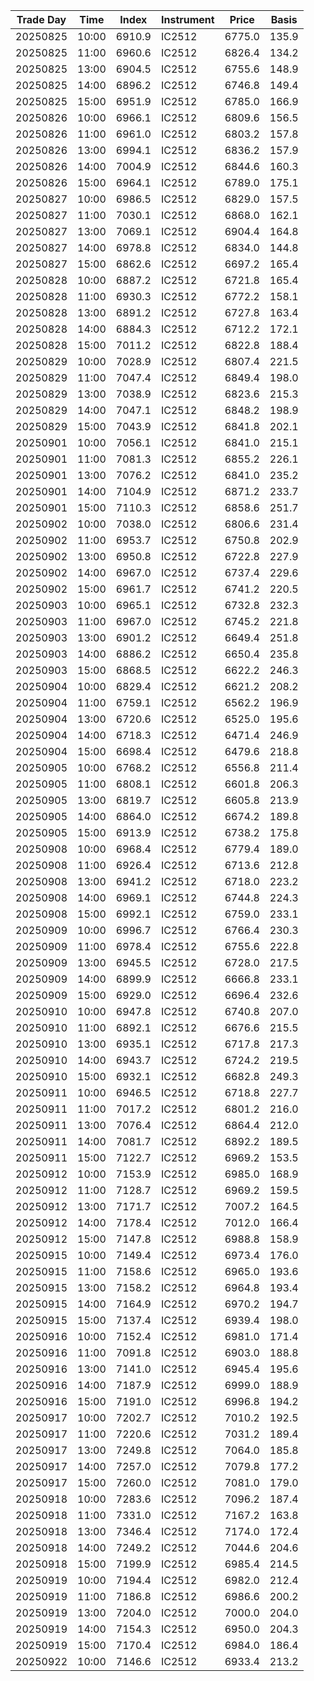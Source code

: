 | Trade Day  | Time | Index | Instrument | Price | Basis | 
| ---------- | ---- | ----- | ---------- | ----- | ----- | 
| 20250825 | 10:00 | 6910.9 | IC2512 | 6775.0 | 135.9 | 
| 20250825 | 11:00 | 6960.6 | IC2512 | 6826.4 | 134.2 | 
| 20250825 | 13:00 | 6904.5 | IC2512 | 6755.6 | 148.9 | 
| 20250825 | 14:00 | 6896.2 | IC2512 | 6746.8 | 149.4 | 
| 20250825 | 15:00 | 6951.9 | IC2512 | 6785.0 | 166.9 | 
| 20250826 | 10:00 | 6966.1 | IC2512 | 6809.6 | 156.5 | 
| 20250826 | 11:00 | 6961.0 | IC2512 | 6803.2 | 157.8 | 
| 20250826 | 13:00 | 6994.1 | IC2512 | 6836.2 | 157.9 | 
| 20250826 | 14:00 | 7004.9 | IC2512 | 6844.6 | 160.3 | 
| 20250826 | 15:00 | 6964.1 | IC2512 | 6789.0 | 175.1 | 
| 20250827 | 10:00 | 6986.5 | IC2512 | 6829.0 | 157.5 | 
| 20250827 | 11:00 | 7030.1 | IC2512 | 6868.0 | 162.1 | 
| 20250827 | 13:00 | 7069.1 | IC2512 | 6904.4 | 164.8 | 
| 20250827 | 14:00 | 6978.8 | IC2512 | 6834.0 | 144.8 | 
| 20250827 | 15:00 | 6862.6 | IC2512 | 6697.2 | 165.4 | 
| 20250828 | 10:00 | 6887.2 | IC2512 | 6721.8 | 165.4 | 
| 20250828 | 11:00 | 6930.3 | IC2512 | 6772.2 | 158.1 | 
| 20250828 | 13:00 | 6891.2 | IC2512 | 6727.8 | 163.4 | 
| 20250828 | 14:00 | 6884.3 | IC2512 | 6712.2 | 172.1 | 
| 20250828 | 15:00 | 7011.2 | IC2512 | 6822.8 | 188.4 | 
| 20250829 | 10:00 | 7028.9 | IC2512 | 6807.4 | 221.5 | 
| 20250829 | 11:00 | 7047.4 | IC2512 | 6849.4 | 198.0 | 
| 20250829 | 13:00 | 7038.9 | IC2512 | 6823.6 | 215.3 | 
| 20250829 | 14:00 | 7047.1 | IC2512 | 6848.2 | 198.9 | 
| 20250829 | 15:00 | 7043.9 | IC2512 | 6841.8 | 202.1 | 
| 20250901 | 10:00 | 7056.1 | IC2512 | 6841.0 | 215.1 | 
| 20250901 | 11:00 | 7081.3 | IC2512 | 6855.2 | 226.1 | 
| 20250901 | 13:00 | 7076.2 | IC2512 | 6841.0 | 235.2 | 
| 20250901 | 14:00 | 7104.9 | IC2512 | 6871.2 | 233.7 | 
| 20250901 | 15:00 | 7110.3 | IC2512 | 6858.6 | 251.7 | 
| 20250902 | 10:00 | 7038.0 | IC2512 | 6806.6 | 231.4 | 
| 20250902 | 11:00 | 6953.7 | IC2512 | 6750.8 | 202.9 | 
| 20250902 | 13:00 | 6950.8 | IC2512 | 6722.8 | 227.9 | 
| 20250902 | 14:00 | 6967.0 | IC2512 | 6737.4 | 229.6 | 
| 20250902 | 15:00 | 6961.7 | IC2512 | 6741.2 | 220.5 | 
| 20250903 | 10:00 | 6965.1 | IC2512 | 6732.8 | 232.3 | 
| 20250903 | 11:00 | 6967.0 | IC2512 | 6745.2 | 221.8 | 
| 20250903 | 13:00 | 6901.2 | IC2512 | 6649.4 | 251.8 | 
| 20250903 | 14:00 | 6886.2 | IC2512 | 6650.4 | 235.8 | 
| 20250903 | 15:00 | 6868.5 | IC2512 | 6622.2 | 246.3 | 
| 20250904 | 10:00 | 6829.4 | IC2512 | 6621.2 | 208.2 | 
| 20250904 | 11:00 | 6759.1 | IC2512 | 6562.2 | 196.9 | 
| 20250904 | 13:00 | 6720.6 | IC2512 | 6525.0 | 195.6 | 
| 20250904 | 14:00 | 6718.3 | IC2512 | 6471.4 | 246.9 | 
| 20250904 | 15:00 | 6698.4 | IC2512 | 6479.6 | 218.8 | 
| 20250905 | 10:00 | 6768.2 | IC2512 | 6556.8 | 211.4 | 
| 20250905 | 11:00 | 6808.1 | IC2512 | 6601.8 | 206.3 | 
| 20250905 | 13:00 | 6819.7 | IC2512 | 6605.8 | 213.9 | 
| 20250905 | 14:00 | 6864.0 | IC2512 | 6674.2 | 189.8 | 
| 20250905 | 15:00 | 6913.9 | IC2512 | 6738.2 | 175.8 | 
| 20250908 | 10:00 | 6968.4 | IC2512 | 6779.4 | 189.0 | 
| 20250908 | 11:00 | 6926.4 | IC2512 | 6713.6 | 212.8 | 
| 20250908 | 13:00 | 6941.2 | IC2512 | 6718.0 | 223.2 | 
| 20250908 | 14:00 | 6969.1 | IC2512 | 6744.8 | 224.3 | 
| 20250908 | 15:00 | 6992.1 | IC2512 | 6759.0 | 233.1 | 
| 20250909 | 10:00 | 6996.7 | IC2512 | 6766.4 | 230.3 | 
| 20250909 | 11:00 | 6978.4 | IC2512 | 6755.6 | 222.8 | 
| 20250909 | 13:00 | 6945.5 | IC2512 | 6728.0 | 217.5 | 
| 20250909 | 14:00 | 6899.9 | IC2512 | 6666.8 | 233.1 | 
| 20250909 | 15:00 | 6929.0 | IC2512 | 6696.4 | 232.6 | 
| 20250910 | 10:00 | 6947.8 | IC2512 | 6740.8 | 207.0 | 
| 20250910 | 11:00 | 6892.1 | IC2512 | 6676.6 | 215.5 | 
| 20250910 | 13:00 | 6935.1 | IC2512 | 6717.8 | 217.3 | 
| 20250910 | 14:00 | 6943.7 | IC2512 | 6724.2 | 219.5 | 
| 20250910 | 15:00 | 6932.1 | IC2512 | 6682.8 | 249.3 | 
| 20250911 | 10:00 | 6946.5 | IC2512 | 6718.8 | 227.7 | 
| 20250911 | 11:00 | 7017.2 | IC2512 | 6801.2 | 216.0 | 
| 20250911 | 13:00 | 7076.4 | IC2512 | 6864.4 | 212.0 | 
| 20250911 | 14:00 | 7081.7 | IC2512 | 6892.2 | 189.5 | 
| 20250911 | 15:00 | 7122.7 | IC2512 | 6969.2 | 153.5 | 
| 20250912 | 10:00 | 7153.9 | IC2512 | 6985.0 | 168.9 | 
| 20250912 | 11:00 | 7128.7 | IC2512 | 6969.2 | 159.5 | 
| 20250912 | 13:00 | 7171.7 | IC2512 | 7007.2 | 164.5 | 
| 20250912 | 14:00 | 7178.4 | IC2512 | 7012.0 | 166.4 | 
| 20250912 | 15:00 | 7147.8 | IC2512 | 6988.8 | 158.9 | 
| 20250915 | 10:00 | 7149.4 | IC2512 | 6973.4 | 176.0 | 
| 20250915 | 11:00 | 7158.6 | IC2512 | 6965.0 | 193.6 | 
| 20250915 | 13:00 | 7158.2 | IC2512 | 6964.8 | 193.4 | 
| 20250915 | 14:00 | 7164.9 | IC2512 | 6970.2 | 194.7 | 
| 20250915 | 15:00 | 7137.4 | IC2512 | 6939.4 | 198.0 | 
| 20250916 | 10:00 | 7152.4 | IC2512 | 6981.0 | 171.4 | 
| 20250916 | 11:00 | 7091.8 | IC2512 | 6903.0 | 188.8 | 
| 20250916 | 13:00 | 7141.0 | IC2512 | 6945.4 | 195.6 | 
| 20250916 | 14:00 | 7187.9 | IC2512 | 6999.0 | 188.9 | 
| 20250916 | 15:00 | 7191.0 | IC2512 | 6996.8 | 194.2 | 
| 20250917 | 10:00 | 7202.7 | IC2512 | 7010.2 | 192.5 | 
| 20250917 | 11:00 | 7220.6 | IC2512 | 7031.2 | 189.4 | 
| 20250917 | 13:00 | 7249.8 | IC2512 | 7064.0 | 185.8 | 
| 20250917 | 14:00 | 7257.0 | IC2512 | 7079.8 | 177.2 | 
| 20250917 | 15:00 | 7260.0 | IC2512 | 7081.0 | 179.0 | 
| 20250918 | 10:00 | 7283.6 | IC2512 | 7096.2 | 187.4 | 
| 20250918 | 11:00 | 7331.0 | IC2512 | 7167.2 | 163.8 | 
| 20250918 | 13:00 | 7346.4 | IC2512 | 7174.0 | 172.4 | 
| 20250918 | 14:00 | 7249.2 | IC2512 | 7044.6 | 204.6 | 
| 20250918 | 15:00 | 7199.9 | IC2512 | 6985.4 | 214.5 | 
| 20250919 | 10:00 | 7194.4 | IC2512 | 6982.0 | 212.4 | 
| 20250919 | 11:00 | 7186.8 | IC2512 | 6986.6 | 200.2 | 
| 20250919 | 13:00 | 7204.0 | IC2512 | 7000.0 | 204.0 | 
| 20250919 | 14:00 | 7154.3 | IC2512 | 6950.0 | 204.3 | 
| 20250919 | 15:00 | 7170.4 | IC2512 | 6984.0 | 186.4 | 
| 20250922 | 10:00 | 7146.6 | IC2512 | 6933.4 | 213.2 | 
